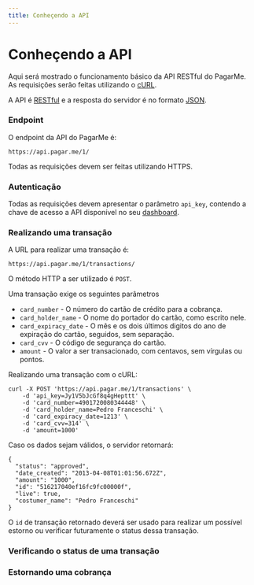 ```yaml
---
title: Conheçendo a API
---
```


# Conheçendo a API

Aqui será mostrado o funcionamento básico da API RESTful do PagarMe. As requisições serão feitas utilizando o [cURL](http://curl.haxx.se).

A API é [RESTful](https://en.wikipedia.org/wiki/Representational_state_transfer) e a resposta do servidor é no formato [JSON](http://www.json.org).

### Endpoint

O endpoint da API do PagarMe é:

	https://api.pagar.me/1/

Todas as requisições devem ser feitas utilizando HTTPS.

### Autenticação

Todas as requisições devem apresentar o parâmetro `api_key`, contendo a chave de acesso a API disponível no seu [dashboard](https://dashboard.pagar.me).

### Realizando uma transação

A URL para realizar uma transação é:

	https://api.pagar.me/1/transactions/

O método HTTP a ser utilizado é `POST`.

Uma transação exige os seguintes parâmetros

- `card_number` - O número do cartão de crédito para a cobrança.
- `card_holder_name` - O nome do portador do cartão, como escrito nele.
- `card_expiracy_date` - O mês e os dois últimos digitos do ano de expiração do cartão, seguidos, sem separação.
- `card_cvv` - O código de segurança do cartão.
- `amount` - O valor a ser transacionado, com centavos, sem vírgulas ou pontos.

Realizando uma transação com o cURL:

	curl -X POST 'https://api.pagar.me/1/transactions' \
		-d 'api_key=Jy1V5bJcGf8q4gHepttt' \
		-d 'card_number=4901720080344448' \
		-d 'card_holder_name=Pedro Franceschi' \
		-d 'card_expiracy_date=1213' \
		-d 'card_cvv=314' \
		-d 'amount=1000'

Caso os dados sejam válidos, o servidor retornará:

	{
	  "status": "approved",
	  "date_created": "2013-04-08T01:01:56.672Z",
	  "amount": "1000",
	  "id": "516217040ef16fc9fc00000f",
	  "live": true,
	  "costumer_name": "Pedro Franceschi"
	}

O `id` de transação retornado deverá ser usado para realizar um possível estorno ou verificar futuramente o status dessa transação.

### Verificando o status de uma transação

### Estornando uma cobrança
